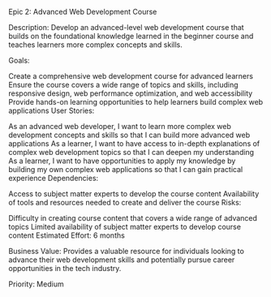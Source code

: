 Epic 2: Advanced Web Development Course

Description: Develop an advanced-level web development course that builds on the foundational knowledge learned in the beginner course and teaches learners more complex concepts and skills.

Goals:

Create a comprehensive web development course for advanced learners
Ensure the course covers a wide range of topics and skills, including responsive design, web performance optimization, and web accessibility
Provide hands-on learning opportunities to help learners build complex web applications
User Stories:

As an advanced web developer, I want to learn more complex web development concepts and skills so that I can build more advanced web applications
As a learner, I want to have access to in-depth explanations of complex web development topics so that I can deepen my understanding
As a learner, I want to have opportunities to apply my knowledge by building my own complex web applications so that I can gain practical experience
Dependencies:

Access to subject matter experts to develop the course content
Availability of tools and resources needed to create and deliver the course
Risks:

Difficulty in creating course content that covers a wide range of advanced topics
Limited availability of subject matter experts to develop course content
Estimated Effort: 6 months

Business Value: Provides a valuable resource for individuals looking to advance their web development skills and potentially pursue career opportunities in the tech industry.

Priority: Medium
